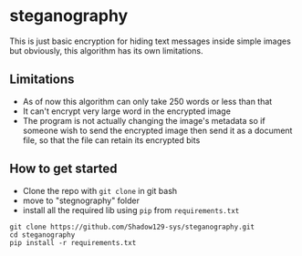 # steganography
This is just basic encryption for hiding text messages inside simple images but obviously, this algorithm has its own limitations. 

## Limitations
* As of now this algorithm can only take 250 words or less than that
* It can't encrypt very large word in the encrypted image
* The program is not actually changing the image's metadata so if someone wish to send the encrypted image then send it as a document file, so that the file can retain its encrypted bits

## How to get started
* Clone the repo with `git clone` in git bash
* move to "stegnography" folder
* install all the required lib using `pip` from `requirements.txt`
```gitbash
git clone https://github.com/Shadow129-sys/steganography.git
cd steganography
pip install -r requirements.txt
```
